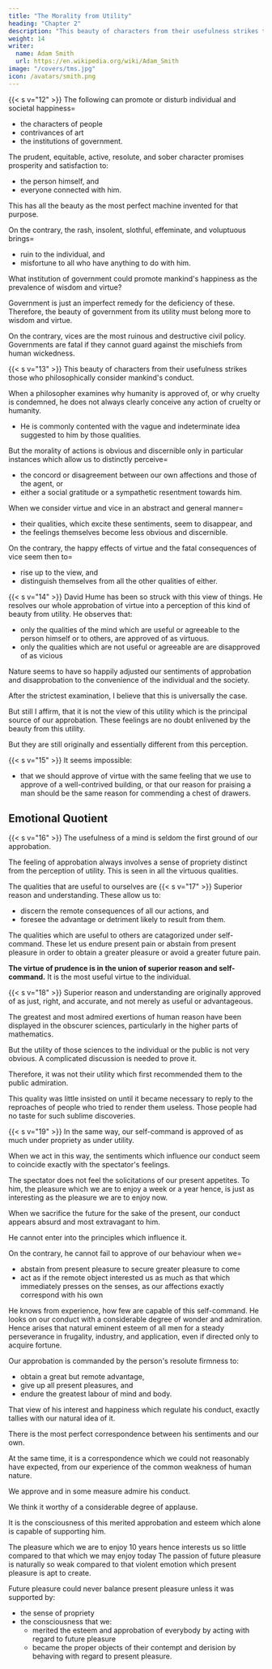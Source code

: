 ```yaml
---
title: "The Morality from Utility"
heading: "Chapter 2"
description: "This beauty of characters from their usefulness strikes those who philosophically consider mankind's conduct"
weight: 14
writer:
  name: Adam Smith
  url: https://en.wikipedia.org/wiki/Adam_Smith
image: "/covers/tms.jpg"
icon: /avatars/smith.png
---
```



{{< s v="12" >}} The following can promote or disturb individual and societal happiness= 
- the characters of people
- contrivances of art
- the institutions of government.

The prudent, equitable, active, resolute, and sober character promises prosperity and satisfaction to:
- the person himself, and
- everyone connected with him.

This has all the beauty as the most perfect machine invented for that purpose.

On the contrary, the rash, insolent, slothful, effeminate, and voluptuous brings= 
- ruin to the individual, and
- misfortune to all who have anything to do with him.

<!-- This has all the deformity of the most awkward and clumsy contrivance. -->

What institution of government could promote mankind's happiness as the prevalence of wisdom and virtue?

Government is just an imperfect remedy for the deficiency of these. Therefore, the beauty of government from its utility must belong more to wisdom and virtue. 

On the contrary, vices are the most ruinous and destructive civil policy. Governments are fatal if they cannot guard against the mischiefs from human wickedness.


{{< s v="13" >}} This beauty of characters from their usefulness strikes those who philosophically consider mankind's conduct.

When a philosopher examines why humanity is approved of, or why cruelty is condemned, he does not always clearly conceive any action of cruelty or humanity.
- He is commonly contented with the vague and indeterminate idea suggested to him by those qualities.

But the morality of actions is obvious and discernible only in particular instances which allow us to distinctly perceive= 
- the concord or disagreement between our own affections and those of the agent, or
- either a social gratitude or a sympathetic resentment towards him.

When we consider virtue and vice in an abstract and general manner= 
- their qualities, which excite these sentiments, seem to disappear, and
- the feelings themselves become less obvious and discernible.

On the contrary, the happy effects of virtue and the fatal consequences of vice seem then to= 
- rise up to the view, and
- distinguish themselves from all the other qualities of either.


{{< s v="14" >}} David Hume has been so struck with this view of things. He resolves our whole approbation of virtue into a perception of this kind of beauty from utility. He observes that:
- only the qualities of the mind which are useful or agreeable to the person himself or to others, are approved of as virtuous.
- only the qualities which are not useful or agreeable are are disapproved of as vicious

Nature seems to have so happily adjusted our sentiments of approbation and disapprobation to the convenience of the individual and the society.

After the strictest examination, I believe that this is universally the case.

But still I affirm, that it is not the view of this utility which is the principal source of our approbation.
These feelings are no doubt enlivened by the beauty from this utility.

But they are still originally and essentially different from this perception.

{{< s v="15" >}} It seems impossible:
- that we should approve of virtue with the same feeling that we use to approve of a well-contrived building, or
that our reason for praising a man should be the same reason for commending a chest of drawers.


## Emotional Quotient

{{< s v="16" >}} The usefulness of a <!-- any disposition of  -->mind is seldom the first ground of our approbation.

The feeling of approbation always involves a sense of propriety distinct from the perception of utility. This is seen in all the virtuous qualities.

The qualities that are useful to ourselves are {{< s v="17" >}} Superior reason and understanding. These allow us to:
- discern the remote consequences of all our actions, and
- foresee the advantage or detriment likely to result from them.

The qualities which are useful to others are catagorized under self-command. These let us endure present pain or abstain from present pleasure in order to obtain a greater pleasure or avoid a greater future pain.

**The virtue of prudence is in the union of superior reason and self-command.** It is the most useful virtue to the individual.


{{< s v="18" >}} Superior reason and understanding are originally approved of as just, right, and accurate, and not merely as useful or advantageous.

The greatest and most admired exertions of human reason have been displayed in the obscurer sciences, particularly in the higher parts of mathematics.

But the utility of those sciences to the individual or the public is not very obvious. A complicated discussion is needed to prove it.

Therefore, it was not their utility which first recommended them to the public admiration.

This quality was little insisted on until it became necessary to reply to the reproaches of people who tried to render them useless. Those people had no taste for such sublime discoveries.


{{< s v="19" >}} In the same way, our self-command is approved of as much under propriety as under utility.

When we act in this way, the sentiments which influence our conduct seem to coincide exactly with the spectator's feelings.

The spectator does not feel the solicitations of our present appetites.
To him, the pleasure which we are to enjoy a week or a year hence, is just as interesting as the pleasure we are to enjoy now.

When we sacrifice the future for the sake of the present, our conduct appears absurd and most extravagant to him.

He cannot enter into the principles which influence it.

On the contrary, he cannot fail to approve of our behaviour when we= 
- abstain from present pleasure to secure greater pleasure to come
- act as if the remote object interested us as much as that which immediately presses on the senses, as our affections exactly correspond with his own

He knows from experience, how few are capable of this self-command.
He looks on our conduct with a considerable degree of wonder and admiration.
Hence arises that natural eminent esteem of all men for a steady perseverance in frugality, industry, and application, even if directed only to acquire fortune.

Our approbation is commanded by the person's resolute firmness to:
- obtain a great but remote advantage,
- give up all present pleasures, and
- endure the greatest labour of mind and body.

That view of his interest and happiness which regulate his conduct, exactly tallies with our natural idea of it.

There is the most perfect correspondence between his sentiments and our own.

At the same time, it is a correspondence which we could not reasonably have expected, from our experience of the common weakness of human nature.

We approve and in some measure admire his conduct.

We think it worthy of a considerable degree of applause.

It is the consciousness of this merited approbation and esteem which alone is capable of supporting him.

The pleasure which we are to enjoy 10 years hence interests us so little compared to that which we may enjoy today
The passion of future pleasure is naturally so weak compared to that violent emotion which present pleasure is apt to create.

Future pleasure could never balance present pleasure unless it was supported by:
- the sense of propriety
- the consciousness that we:
  - merited the esteem and approbation of everybody by acting with regard to future pleasure
  - became the proper objects of their contempt and derision by behaving with regard to present pleasure.

